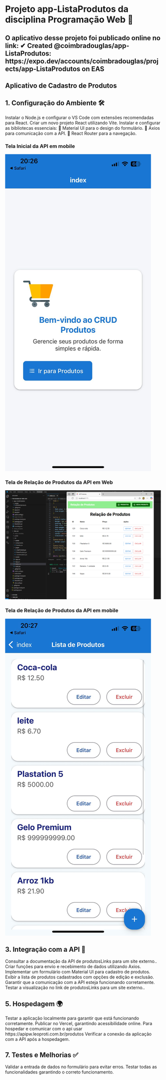 <h1>Projeto app-ListaProdutos da disciplina Programação Web 👋</h1>

<h2>O aplicativo desse projeto foi publicado online no link: ✔ Created @coimbradouglas/app-ListaProdutos: https://expo.dev/accounts/coimbradouglas/projects/app-ListaProdutos on EAS</h2>

<h2>Aplicativo de Cadastro de Produtos</h2>

<h2>1. Configuração do Ambiente 🛠️</h2>
Instalar o Node.js e configurar o VS Code com extensões recomendadas para React.
Criar um novo projeto React utilizando Vite.
Instalar e configurar as bibliotecas essenciais:
🎨 Material UI para o design do formulário.
🔗 Axios para comunicação com a API.
🚀 React Router para a navegação.


<h3>Tela Inicial da API em mobile</h3>

![Descrição da imagem](prints/tela1mobile.jpg)

<h3>Tela de Relação de Produtos da API em Web</h3>

![Descrição da imagem](prints/tela1web.png)

<h3>Tela de Relação de Produtos da API em mobile</h3>

![Descrição da imagem](prints/tela2mobile.jpg)

<h2>3. Integração com a API 🔄</h2>
Consultar a documentação da API de produtosLinks para um site externo..
Criar funções para envio e recebimento de dados utilizando Axios.
Implementar um formulário com Material UI para cadastro de produtos.
Exibir a lista de produtos cadastrados com opções de edição e exclusão.
Garantir que a comunicação com a API esteja funcionando corretamente.
Testar a visualização no link de produtosLinks para um site externo..

<h2>5. Hospedagem 🌍</h2>
Testar a aplicação localmente para garantir que está funcionando corretamente.
Publicar no Vercel, garantindo acessibilidade online.  Para hospedar e comunicar com o api usar https://apipw.leoproti.com.br/produtos
Verificar a conexão da aplicação com a API após a hospedagem.

<h2>7. Testes e Melhorias ✅</h2>
Validar a entrada de dados no formulário para evitar erros.
Testar todas as funcionalidades garantindo o correto funcionamento.

